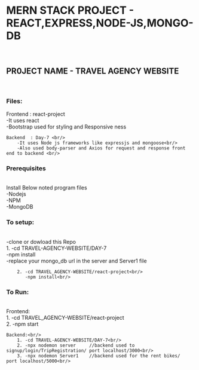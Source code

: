 <h1>MERN STACK PROJECT - REACT,EXPRESS,NODE-JS,MONGO-DB</h1><br/>


<h2>PR0JECT NAME - TRAVEL AGENCY WEBSITE</h2><br/>

<h3>Files:</h3>
    Frontend : react-project<br/>
        -It uses react <br/>
        -Bootstrap used for styling and Responsive ness<br/>

    Backend  : Day-7 <br/>
        -It uses Node js frameworks like expressjs and mongoose<br/>
        -Also used body-parser and Axios for request and response front end to backend <br/>

        

<h3>Prerequisites</h3><br/>
    Install Below  noted program files<br/>
        -Nodejs<br/>
        -NPM<br/>
        -MongoDB <br/>


<h3>To setup:</h3><br/>
    -clone or dowload this Repo<br/>
        1. -cd TRAVEL-AGENCY-WEBSITE/DAY-7<br/>
           -npm install<br/>
           -replace your mongo_db url in the server and Server1 file<br/>

        2. -cd TRAVEL_AGENCY-WEBSITE/react-project<br/>
           -npm install<br/>


<h3>To Run:</h3><br/>
    Frontend:<br/>
        1. -cd TRAVEL_AGENCY-WEBSITE/react-project<br/>
        2. -npm start<br/>

    Backend:<br/>
        1. -cd TRAVEL-AGENCY-WEBSITE/DAY-7<br/>
        2. -npx nodemon server     //backend used to signup/login/TripRegistration/ port localhost/3000<br/>
        3. -npx nodemon Server1    //backend used for the rent bikes/  port localhost/5000<br/>


    

